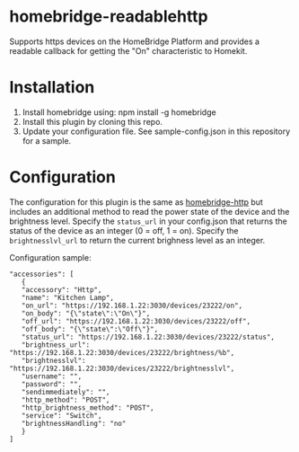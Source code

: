# homebridge-readablehttp

Supports https devices on the HomeBridge Platform and provides a readable callback for getting the "On" characteristic to Homekit.

# Installation

1. Install homebridge using: npm install -g homebridge
2. Install this plugin by cloning this repo.
3. Update your configuration file. See sample-config.json in this repository for a sample. 

# Configuration

The configuration for this plugin is the same as [homebridge-http](https://github.com/rudders/homebridge-http) but includes an additional method to read the power state of the device and the brightness level. Specify the `status_url` in your config.json that returns the status of the device as an integer (0 = off, 1 = on). Specify the `brightnesslvl_url` to return the current brighness level as an integer.

Configuration sample:

 ```
"accessories": [
    {
	"accessory": "Http",
	"name": "Kitchen Lamp",
	"on_url": "https://192.168.1.22:3030/devices/23222/on",
	"on_body": "{\"state\":\"On\"}",
	"off_url": "https://192.168.1.22:3030/devices/23222/off",
	"off_body": "{\"state\":\"Off\"}",
	"status_url": "https://192.168.1.22:3030/devices/23222/status",
	"brightness_url": "https://192.168.1.22:3030/devices/23222/brightness/%b",
	"brightnesslvl": "https://192.168.1.22:3030/devices/23222/brightnesslvl",
	"username": "",
	"password": "",
	"sendimmediately": "",
	"http_method": "POST",
	"http_brightness_method": "POST",       
	"service": "Switch",
	"brightnessHandling": "no"
    }
]

```
